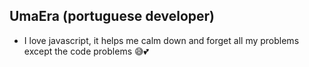## UmaEra (portuguese developer)

 - I love javascript, it helps me calm down and forget all my problems except the code problems 😅💕
